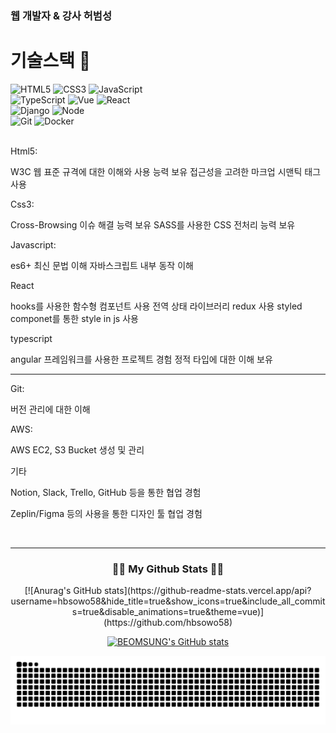 ### 웹 개발자 & 강사 허범성 

# 기술스택 👋
![HTML5](https://img.shields.io/badge/-HTML5-F05032?style=for-the-badge&logo=html5&logoColor=ffffff)
![CSS3](https://img.shields.io/badge/-CSS3-007ACC?style=for-the-badge&logo=css3)
![JavaScript](https://img.shields.io/badge/-JavaScript-%23F7DF1C?style=for-the-badge&logo=javascript&logoColor=000000&labelColor=%23F7DF1C&color=%23FFCE5A)
<br/>
![TypeScript](https://img.shields.io/badge/-TypeScript-007ACC?style=for-the-badge&logo=typescript&logoColor=white)
![Vue](https://img.shields.io/badge/-Vue-4FC08D?style=for-the-badge&logo=Vue.js&logoColor=ffffff)
![React](https://img.shields.io/badge/-React-222222?style=for-the-badge&logo=react)
<br/>
![Django](https://img.shields.io/badge/Django-092E20?style=for-the-badge&logo=Django&logoColor=white)
![Node](https://img.shields.io/badge/-Nodejs-43853d?style=for-the-badge&logo=Node.js&logoColor=white)
<br/>
![Git](https://img.shields.io/badge/-Git-F05032?style=for-the-badge&logo=git&logoColor=ffffff)
![Docker](https://img.shields.io/badge/-Docker-46a2f1?style=for-the-badge&logo=docker&logoColor=ffffff)

<br>Html5:

W3C 웹 표준 규격에 대한 이해와 사용 능력 보유
접근성을 고려한 마크업
시맨틱 태그 사용

Css3:

Cross-Browsing 이슈 해결 능력 보유
SASS를 사용한 CSS 전처리 능력 보유

Javascript:

es6+ 최신 문법 이해
자바스크립트 내부 동작 이해

React

hooks를 사용한 함수형 컴포넌트 사용
전역 상태 라이브러리 redux 사용
styled componet를 통한 style in js 사용

typescript

angular 프레임워크를 사용한 프로젝트 경험
정적 타입에 대한 이해 보유

---

Git:

버전 관리에 대한 이해

AWS:

AWS EC2, S3 Bucket 생성 및 관리

기타

Notion, Slack, Trello, GitHub 등을 통한 협업 경험

Zeplin/Figma 등의 사용을 통한 디자인 툴 협업 경험

<br>

---

<h3 align="center">👩‍💻 My Github Stats 👩‍💻</h3>
<div align="center">
[![Anurag's GitHub stats](https://github-readme-stats.vercel.app/api?username=hbsowo58&hide_title=true&show_icons=true&include_all_commits=true&disable_animations=true&theme=vue)](https://github.com/hbsowo58)

[![BEOMSUNG's GitHub stats](https://github-readme-stats.vercel.app/api?username=hbsowo58)](https://github.com/hbsowo58/github-readme-stats)
</div>

<!--
**hbsowo58/hbsowo58** is a ✨ _special_ ✨ repository because its `README.md` (this file) appears on your GitHub profile.

Here are some ideas to get you started:

- 🔭 I’m currently working on ...
- 🌱 I’m currently learning ...
- 👯 I’m looking to collaborate on ...
- 🤔 I’m looking for help with ...
- 💬 Ask me about ...
- 📫 How to reach me: ...
- 😄 Pronouns: ...
- ⚡ Fun fact: ...
-->


![snake gif](https://github.com/hbsowo58/hbsowo58/blob/output/github-contribution-grid-snake.svg)
